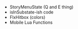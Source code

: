 - StoryMenuState (Q and E thing)
- isInSubstate-ish code
- FlxHitbox (colors)
- Mobile Lua Functions